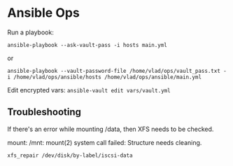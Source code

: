 Ansible Ops
===========

Run a playbook:

`ansible-playbook --ask-vault-pass -i hosts main.yml`

or

`ansible-playbook --vault-password-file /home/vlad/ops/vault_pass.txt -i /home/vlad/ops/ansible/hosts /home/vlad/ops/ansible/main.yml`


Edit encrypted vars: `ansible-vault edit vars/vault.yml`

Troubleshooting
---------------

If there's an error while mounting /data, then XFS needs to be checked.

mount: /mnt: mount(2) system call failed: Structure needs cleaning.

`xfs_repair /dev/disk/by-label/iscsi-data`
